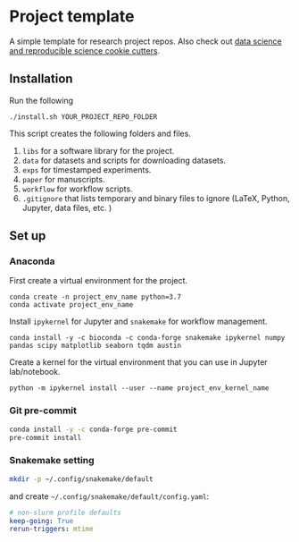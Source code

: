 # Project template

A simple template for research project repos. Also check out [data science and
reproducible science cookie
cutters](https://github.com/audreyr/cookiecutter#data-science).

## Installation

Run the following

    ./install.sh YOUR_PROJECT_REPO_FOLDER

This script creates the following folders and files. 

1. `libs` for a software library for the project.
1. `data` for datasets and scripts for downloading datasets.
1. `exps` for timestamped experiments.
1. `paper` for manuscripts.
1. `workflow` for workflow scripts.
1. `.gitignore` that lists temporary and binary files to ignore (LaTeX, Python, Jupyter, data files, etc. )

## Set up

### Anaconda

First create a virtual environment for the project.

    conda create -n project_env_name python=3.7
    conda activate project_env_name

Install `ipykernel` for Jupyter and `snakemake` for workflow management. 

    conda install -y -c bioconda -c conda-forge snakemake ipykernel numpy pandas scipy matplotlib seaborn tqdm austin

Create a kernel for the virtual environment that you can use in Jupyter lab/notebook.

    python -m ipykernel install --user --name project_env_kernel_name


### Git pre-commit

```bash
conda install -y -c conda-forge pre-commit
pre-commit install
```


### Snakemake setting 

```bash 
mkdir -p ~/.config/snakemake/default 
```
and create `~/.config/snakemake/default/config.yaml`:
```yaml
# non-slurm profile defaults
keep-going: True
rerun-triggers: mtime
```
